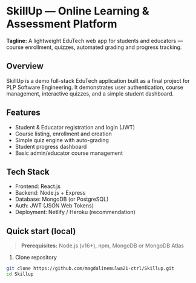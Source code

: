 # SkillUp — Online Learning & Assessment Platform

**Tagline:** A lightweight EduTech web app for students and educators — course enrollment, quizzes, automated grading and progress tracking.

## Overview
SkillUp is a demo full-stack EduTech application built as a final project for PLP Software Engineering. It demonstrates user authentication, course management, interactive quizzes, and a simple student dashboard.

## Features
- Student & Educator registration and login (JWT)
- Course listing, enrollment and creation
- Simple quiz engine with auto-grading
- Student progress dashboard
- Basic admin/educator course management

## Tech Stack
- Frontend: React.js  
- Backend: Node.js + Express  
- Database: MongoDB (or PostgreSQL)  
- Auth: JWT (JSON Web Tokens)  
- Deployment: Netlify / Heroku (recommendation)

## Quick start (local)
> **Prerequisites:** Node.js (v16+), npm, MongoDB or MongoDB Atlas

1. Clone repository
```bash
git clone https://github.com/magdalinemulwa21-ctrl/Skillup.git
cd Skillup
